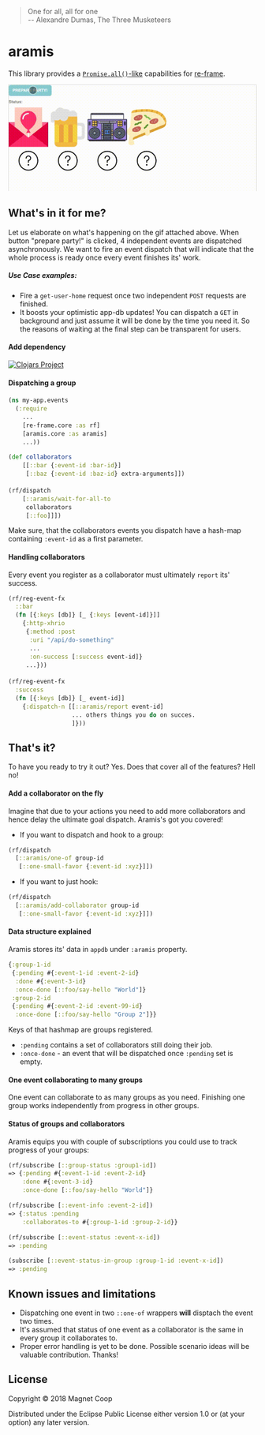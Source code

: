 > One for all, all for one  <br>
> -- Alexandre Dumas, The Three Musketeers

# aramis

This library provides a 
[`Promise.all()`-like](https://developer.mozilla.org/en-US/docs/Web/JavaScript/Reference/Global_Objects/Promise/all)
capabilities for [re-frame](https://clojars.org/re-frame).

![Demo gif  1](/resources/demo/demo1.gif)

## What's in it for me?

Let us elaborate on what's happening on the gif attached above. When button "prepare party!" is clicked, 
4 independent events are dispatched asynchronously. We want to fire an event dispatch that will indicate that the whole
process is ready once every event finishes its' work.
 
##### Use Case examples:
- Fire a `get-user-home` request once two independent `POST` requests are finished.
- It boosts your optimistic app-db updates! You can dispatch a `GET` in background and just assume it will be done by 
the time you need it. So the reasons of waiting at the final step can be transparent for users.   

#### Add dependency

[![Clojars Project](https://img.shields.io/clojars/v/aramis.svg)](https://clojars.org/aramis)

#### Dispatching a group

```clj
(ns my-app.events
  (:require
    ...
    [re-frame.core :as rf]
    [aramis.core :as aramis]
    ...))
```

```cljs
(def collaborators
    [[::bar {:event-id :bar-id}]
     [::baz {:event-id :baz-id} extra-arguments]])

(rf/dispatch
    [::aramis/wait-for-all-to
     collaborators
     [::foo]]])
```

Make sure, that the collaborators events you dispatch have a hash-map containing `:event-id` as a first parameter.

#### Handling collaborators

Every event you register as a collaborator must ultimately `report` its' success.

```cljs
(rf/reg-event-fx
  ::bar
  (fn [{:keys [db]} [_ {:keys [event-id]}]]
    {:http-xhrio
     {:method :post
      :uri "/api/do-something"
      ...
      :on-success [:success event-id]}
     ...}))

(rf/reg-event-fx
  :success
  (fn [{:keys [db]} [_ event-id]]
    {:dispatch-n [[::aramis/report event-id]
                  ... others things you do on succes.
                  ]}))
```

## That's it?

To have you ready to try it out? Yes. Does that cover all of the features? Hell no!

#### Add a collaborator on the fly

Imagine that due to your actions you need to add more collaborators and hence delay the ultimate goal dispatch.
Aramis's got you covered!

- If you want to dispatch and hook to a group: 
```cljs
(rf/dispatch
  [::aramis/one-of group-id
   [::one-small-favor {:event-id :xyz}]])
```

- If you want to just hook:
```cljs
(rf/dispatch
  [::aramis/add-collaborator group-id
   [::one-small-favor {:event-id :xyz}]])
```

#### Data structure explained

Aramis stores its' data in `appdb` under `:aramis` property.

```cljs
{:group-1-id
 {:pending #{:event-1-id :event-2-id}
  :done #{:event-3-id}
  :once-done [::foo/say-hello "World"]}
 :group-2-id
 {:pending #{:event-2-id :event-99-id}
  :once-done [::foo/say-hello "Group 2"]}}
  ```
Keys of that hashmap are groups registered. 
- `:pending` contains a set of collaborators still doing their job. 
- `:once-done` - an event that will be dispatched once `:pending` set is empty.

#### One event collaborating to many groups

One event can collaborate to as many groups as you need. Finishing one group works
independently from progress in other groups.
 
#### Status of groups and collaborators


Aramis equips you with couple of subscriptions you could use to track progress of your groups:
 
```cljs
(rf/subscribe [::group-status :group1-id])
=> {:pending #{:event-1-id :event-2-id}
    :done #{:event-3-id}
    :once-done [::foo/say-hello "World"]}
```

```cljs
(rf/subscribe [::event-info :event-2-id])
=> {:status :pending
    :collaborates-to #{:group-1-id :group-2-id}}
```

```cljs
(rf/subscribe [::event-status :event-x-id])
=> :pending
```

```cljs
(subscribe [::event-status-in-group :group-1-id :event-x-id])
=> :pending
```

## Known issues and limitations

- Dispatching one event in two `::one-of` wrappers **will** disptach the event two times.
- It's assumed that status of one event as a collaborator is the same in every group it collaborates to.
- Proper error handling is yet to be done. Possible scenario ideas will be valuable contribution. Thanks! 

## License

Copyright © 2018 Magnet Coop

Distributed under the Eclipse Public License either version 1.0 or (at
your option) any later version.
